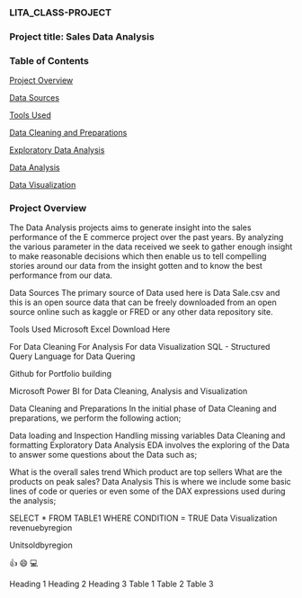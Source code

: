 ### LITA_CLASS-PROJECT

### Project title: Sales Data Analysis
### Table of Contents
[Project Overview](#project-overview)

[Data Sources](#data-sources)

[Tools Used](#tools-used)

[Data Cleaning and Preparations](#data-cleaning-and-preparations)

[Exploratory Data Analysis](#exploratory-data-analysis)

[Data Analysis](#data-analysis)

[Data Visualization](#data-visualization)

### Project Overview
The Data Analysis projects aims to generate insight into the sales performance of the E commerce project over the past years. By analyzing the various parameter in the data received we seek to gather enough insight to make reasonable decisions which then enable us to tell compelling stories around our data from the insight gotten and to know the best performance from our data.

Data Sources
The primary source of Data used here is Data Sale.csv and this is an open source data that can be freely downloaded from an open source online such as kaggle or FRED or any other data repository site.

Tools Used
Microsoft Excel Download Here

For Data Cleaning
For Analysis
For data Visualization
SQL - Structured Query Language for Data Quering

Github for Portfolio building

Microsoft Power BI for Data Cleaning, Analysis and Visualization

Data Cleaning and Preparations
In the initial phase of Data Cleaning and preparations, we perform the following action;

Data loading and Inspection
Handling missing variables
Data Cleaning and formatting
Exploratory Data Analysis
EDA involves the exploring of the Data to answer some questions about the Data such as;

What is the overall sales trend
Which product are top sellers
What are the products on peak sales?
Data Analysis
This is where we include some basic lines of code or queries or even some of the DAX expressions used during the analysis;

SELECT * FROM TABLE1
WHERE CONDITION = TRUE
Data Visualization
revenuebyregion

Unitsoldbyregion

👍 😄 💻

Heading 1	Heading 2	Heading 3
Table 1	Table 2	Table 3
